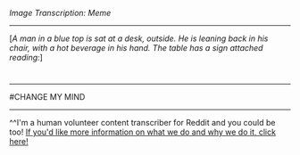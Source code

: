 *Image Transcription: Meme*

---

[*A man in a blue top is sat at a desk, outside. He is leaning back in his chair, with a hot beverage in his hand. The table has a sign attached reading:*]

#

---

#CHANGE MY MIND


---

^^I'm&#32;a&#32;human&#32;volunteer&#32;content&#32;transcriber&#32;for&#32;Reddit&#32;and&#32;you&#32;could&#32;be&#32;too!&#32;[If&#32;you'd&#32;like&#32;more&#32;information&#32;on&#32;what&#32;we&#32;do&#32;and&#32;why&#32;we&#32;do&#32;it,&#32;click&#32;here!](https://www.reddit.com/r/TranscribersOfReddit/wiki/index)
